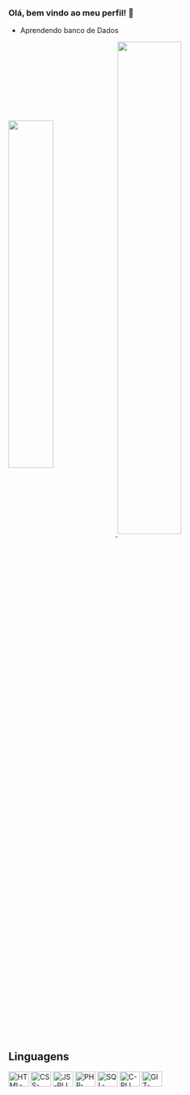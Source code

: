 ### Olá, bem vindo ao meu perfil! 👋

* Aprendendo banco de Dados

<a href="https://github.com/Rick-SF">
  <img width="42%" align="center" src="https://github-readme-stats.vercel.app/api?username=Rick-SF&theme=radical"/>
</a>
<a href="https://github.com/Rick-SF">
  <img width="50%" align="center" src="https://github-readme-stats.vercel.app/api/top-langs?username=Rick-SF&layout=compact&langs_count=8&theme=radical"/>
</a>

<div style="display: inline_block"><br>
  <h2>Linguagens</h2>
  <img align="center" alt="HTML-PLL" title="HTML-PLL" height="30" width="40" src="https://cdn.jsdelivr.net/gh/devicons/devicon/icons/html5/html5-original.svg"/>
  <img align="center" alt="CSS-PLL" title="CSS-PLL" height="30" width="40" src="https://cdn.jsdelivr.net/gh/devicons/devicon/icons/css3/css3-original.svg" />
  <img align="center" alt="JS-PLL" title="SQL-PLL" height="30" width="40" src="https://cdn.jsdelivr.net/gh/devicons/devicon@latest/icons/azuresqldatabase/azuresqldatabase-original.svg" />
  <img align="center" alt="PHP-PLL" title="PHP-PLL" height="30" width="40" src="https://cdn.jsdelivr.net/gh/devicons/devicon/icons/php/php-original.svg" />
  <img align="center" alt="SQL-PLL" title="PYTHON-PLL" height="30" width="40" src="https://cdn.jsdelivr.net/gh/devicons/devicon/icons/python/python-original.svg" />
  <img align="center" alt="C-PLL" title="C++-PLL" height="30" width="40" src="https://cdn.jsdelivr.net/gh/devicons/devicon@latest/icons/cplusplus/cplusplus-original.svg"/>
  <img align="center" alt="GIT-PLL" title="JAVA-PLL" height="30" width="40" src="https://cdn.jsdelivr.net/gh/devicons/devicon@latest/icons/java/java-original-wordmark.svg" />  
</div>
